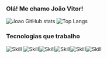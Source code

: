 ### Olá! Me chamo João Vitor!


![Joao GitHub stats](https://github-readme-stats.vercel.app/api?username=JoaoVOAndrade&show_icons=true&theme=dracula) ![Top Langs](https://github-readme-stats.vercel.app/api/top-langs/?username=JoaoVOAndrade)

### Tecnologias que trabalho
![Skill](https://img.shields.io/badge/PHP-777BB4?style=for-the-badge&logo=php&logoColor=white) ![Skill](    https://img.shields.io/badge/HTML5-E34F26?style=for-the-badge&logo=html5&logoColor=white)![Skill](https://img.shields.io/badge/CSS-239120?&style=for-the-badge&logo=css3&logoColor=white)![Skill](https://img.shields.io/badge/JavaScript-F7DF1E?style=for-the-badge&logo=javascript&logoColor=black)![Skill](https://img.shields.io/badge/Laravel-FF2D20?style=for-the-badge&logo=laravel&logoColor=white)![Skill](https://img.shields.io/badge/MySQL-00000F?style=for-the-badge&logo=mysql&logoColor=white)


